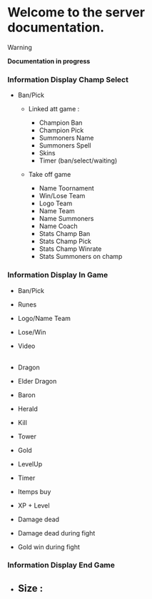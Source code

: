 # Welcome to the **server** documentation.

> [!WARNING] 
> **Documentation in progress** 


### Information Display Champ Select

- Ban/Pick
    - Linked att game :
        - Champion Ban
        - Champion Pick
    	- Summoners Name
    	- Summoners Spell
    	- Skins
    	- Timer (ban/select/waiting)
	
	- Take off game
    	- Name Toornament
    	- Win/Lose Team
    	- Logo Team
    	- Name Team
		- Name Summoners
		- Name Coach
    	- Stats Champ Ban
        - Stats Champ Pick
    	- Stats Champ Winrate
    	- Stats Summoners on champ

### Information Display In Game
- Ban/Pick
- Runes
- Logo/Name Team
- Lose/Win
- Video
<br><br>

- Dragon
- Elder Dragon
- Baron
- Herald
- Kill
- Tower
- Gold
- LevelUp
- Timer
- Itemps buy
- XP + Level
- Damage dead
- Damage dead during fight
- Gold win during fight

### Information Display End Game

- Size :
    - 